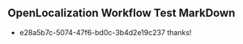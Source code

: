 ## OpenLocalization Workflow Test MarkDown
* e28a5b7c-5074-47f6-bd0c-3b4d2e19c237 
thanks!<!--HONumber=Mar16_HO4-->
